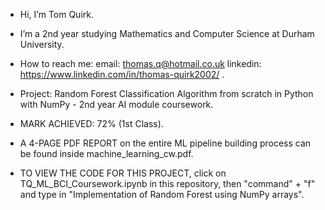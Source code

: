 - Hi, I’m Tom Quirk.

- I’m a 2nd year studying Mathematics and Computer Science at Durham University.

- How to reach me: email: thomas.q@hotmail.co.uk  linkedin: https://www.linkedin.com/in/thomas-quirk2002/ .

- Project: Random Forest Classification Algorithm from scratch in Python with NumPy - 2nd year AI module coursework.
  
- MARK ACHIEVED: 72% (1st Class).
  
- A 4-PAGE PDF REPORT on the entire ML pipeline building process can be found inside machine_learning_cw.pdf.
  
- TO VIEW THE CODE FOR THIS PROJECT, click on TQ_ML_BCI_Coursework.ipynb in this repository, then "command" + "f" and type in "Implementation of Random Forest using NumPy arrays".

<!---
Tom-Quirk/Tom-Quirk is a ✨ special ✨ repository because its `README.md` (this file) appears on your GitHub profile.
You can click the Preview link to take a look at your changes.
--->
